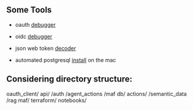 ## Some Tools

- oauth [debugger](https://oauthdebugger.com/)
- oidc [debugger](https://oidcdebugger.com/)
- json web token [decoder](https://jwt.io/)

- automated postgresql [install](https://chatgpt.com/share/67601fa4-42c8-8010-892d-5d2ce8995aff) on the mac 

## Considering directory structure:

oauth_client/
api/
	/auth
	/agent_actions
	/maf
db/
actions/
	/semantic_data
	/rag
maf/
terraform/
notebooks/

